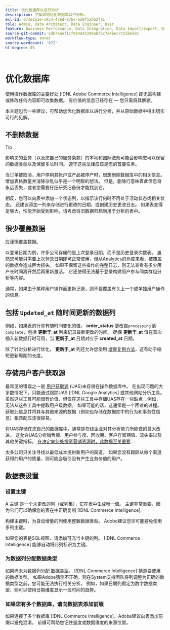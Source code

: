 ```yaml
---
title: 优化数据库以进行分析
description: 了解如何优化数据库以供分析。
exl-id: e73e1a1e-c933-476d-97bc-bd8f52bb2fa1
role: Admin, Data Architect, Data Engineer, User
feature: Business Performance, Data Integration, Data Import/Export, Data Warehouse Manager
source-git-commit: adb7aaef1cf914d43348abf5c7e4bec7c51bed0c
workflow-type: tm+mt
source-wordcount: '872'
ht-degree: 0%

---
```


# 优化数据库

使用操作数据库的主要好处 [!DNL Adobe Commerce Intelligence] 即无需构建或修改任何内容即可收集数据。 有价值的信息已经存在 — 您只需将其解锁。

本主题包含一些建议，可帮助您优化数据库以进行分析，并从原始数据中得出切实可行的见解。

## 不删除数据

>[!TIP]
>
>影响您的业务（以及您自己的服务条款）的本地和国际法规可能会影响您可以保留的数据类型以及保留多长时间。 遵守这些法律应该是您的首要任务。

当订单被取消、用户停用其帐户或产品被停产时，很想删除数据库中的相关信息。 增加表格数量并消除杂乱似乎是一个明智的想法。 但是，删除行意味着此信息将永远丢失，或者您需要仔细研究旧备份才能找到它。

相反，您可以向表中添加一个状态列，以指示该行何时不再处于活动状态或相关状态。 还建议添加一列来存储进行更改的日期，或创建历史更改日志。 如果表变得足够大，性能开始受到影响，请考虑将旧数据归档到用于分析的表中。

## 很少覆盖数据

应谨慎覆盖数据。

以登录日期为例，许多公司存储的是上次登录日期，而不是历史登录次数表。 虽然您可能只需要上次登录日期即可正常使用，但从Analytics的角度来看，被覆盖的数据会造成巨大损失。 如果不保留这些操作的完整日志，则无法查看有多少用户长时间离开然后再重新激活。 它还使得无法基于登录构建用户参与同类群组分析等内容。

通常，如果由于某种用户操作而更新记录，则不要覆盖有关上一个或单独用户操作的信息。

## 包括 `Updated_at` 随时间更新的数据列

例如，如果表的行具有随时间变化的值， **order\_status** 更改自`processing` 到 `complete`，包括 **更新于\_at** 列来记录最新更改的时间。 确保 **更新于\_at** 值在首次插入新数据行时可用，当 **更新于\_at** 日期对应于 **created\_at** 日期。

除了针对分析进行优化， **更新于\_at** 列还允许您使用 [增量复制方法](../data-analyst/data-warehouse-mgr/cfg-replication-methods.md)，这有助于缩短更新周期的长度。

## 存储用户客户获取源

最常见的错误之一是 [用户获取源](../data-analyst/analysis/google-track-user-acq.md) (UAS)未存储在操作数据库中。 在出现问题的大多数情况下，只能通过跟踪UAS [!DNL Google Analytics] 或其他网站分析工具。 虽然这些工具可能很有价值，但仅在这些工具中存储UAS存在一些缺点；例如，无法从这些工具中提取用户级数据。 如果可能的话，这通常是一个困难的过程。 获取此信息并将其与其他来源的数据（例如也存储在数据库中的行为和事务性信息）相匹配应该很容易。

将UAS存储在您自己的数据库中，通常是在线企业对其分析能力所能做的最大改进。 这允许UAS分析销售额、用户参与度、回收期、客户存留期值、流失率以及其他关键指标。 [在决定向何处投资营销资源时，此数据至关重要](../data-analyst/analysis/most-value-source-channel.md).

太多公司只关注寻找以最低成本提供新用户的渠道。 如果您没有跟踪从每个渠道获得的用户的质量，则可能会吸引没有产生业务价值的用户。

## 数据表设置

### 设置主键

A [主键](https://en.wikipedia.org/wiki/Unique_key) 是一个未更改的列（或列集），它在表中生成唯一值。 主键非常重要，因为它们可以确保您的表在中正确复制 [!DNL Commerce Intelligence].

构建主键时，为自动增量的列使用整数数据类型。 Adobe建议您尽可能避免使用多列主键。

如果您的表是SQL视图，请添加可充当主键的列。 [!DNL Commerce Intelligence] 能够自动将此列标识为主键。

### 为数据列分配数据类型

如果尚未为数据列分配 [数据类型](https://en.wikipedia.org/wiki/Data_type)， [!DNL Commerce Intelligence] 猜测要使用的数据类型。 如果Adobe猜测不正确，则在System支持团队将列调整为正确的数据类型之前，您可能无法执行相关分析。 例如，如果日期列假定为数字数据类型，则可以使用日期维度显示一段时间的趋势。

### 如果您有多个数据库，请向数据表添加前缀

如果连接了多个数据库 [!DNL Commerce Intelligence]，Adobe建议向表添加前缀以避免混淆。 前缀可帮助您记住量度或数据维度的来源位置。
